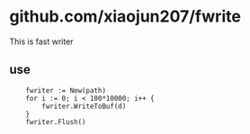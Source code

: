# github.com/xiaojun207/fwrite
This is fast writer

## use
```
    fwriter := New(path)
	for i := 0; i < 100*10000; i++ {
		fwriter.WriteToBuf(d)
	}
	fwriter.Flush()
```

